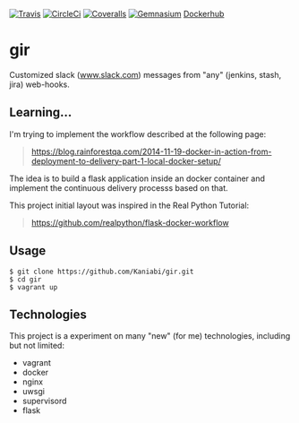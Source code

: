 [![Travis](https://img.shields.io/travis/Kaniabi/gir.svg)](https://travis-ci.org/Kaniabi/gir)
[![CircleCi](https://img.shields.io/circleci/project/Kaniabi/gir.svg)](https://circleci.com/gh/Kaniabi/gir)
[![Coveralls](https://img.shields.io/coveralls/Kaniabi/gir.svg)](https://coveralls.io/r/Kaniabi/gir)
[![Gemnasium](https://img.shields.io/gemnasium/Kaniabi/gir.svg)](https://gemnasium.com/Kaniabi/gir)
[Dockerhub](https://registry.hub.docker.com/u/kaniabi/gir)

# gir
Customized slack (www.slack.com) messages from "any" (jenkins, stash, jira) web-hooks.

## Learning...

I'm trying to implement the workflow described at the following page:
>https://blog.rainforestqa.com/2014-11-19-docker-in-action-from-deployment-to-delivery-part-1-local-docker-setup/

The idea is to build a flask application inside an docker container and implement the continuous delivery processs based on that.

This project initial layout was inspired in the Real Python Tutorial:
>https://github.com/realpython/flask-docker-workflow

## Usage

```
$ git clone https://github.com/Kaniabi/gir.git
$ cd gir
$ vagrant up
```

## Technologies

This project is a experiment on many "new" (for me) technologies, including but not limited:

* vagrant
* docker
* nginx
* uwsgi
* supervisord
* flask

